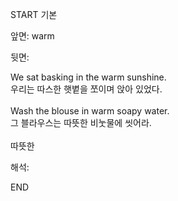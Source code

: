 START
기본

앞면:
warm


뒷면:
<div><div>We sat basking in the warm sunshine. </div><div><div>우리는 따스한 햇볕을 쪼이며 앉아 있었다.</div></div></div><div><br></div><div><div>Wash the blouse in warm soapy water. </div><div><div>그 블라우스는 따뜻한 비눗물에 씻어라.</div></div></div><div><br></div><div>따뜻한</div>


해석:
<!--ID: 1746614454945-->
END